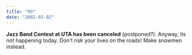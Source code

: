 ```yaml
---
title: "99"
date: "2002-03-02"
---
```


**Jazz Band Contest at UTA has been canceled** (postponed?). Anyway, its not happening today. Don't risk your lives on the roads! Make snowmen instead.
